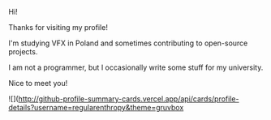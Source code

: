 
Hi!

Thanks for visiting my profile!

I'm studying VFX in Poland and sometimes contributing to open-source projects.

I am not a programmer, but I occasionally write some stuff for my university.

Nice to meet you!

![](http://github-profile-summary-cards.vercel.app/api/cards/profile-details?username=regularenthropy&theme=gruvbox
